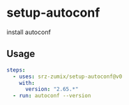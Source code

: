 # setup-autoconf

install autoconf

## Usage

```yaml
steps:
  - uses: srz-zumix/setup-autoconf@v0
    with:
      version: "2.65.*"
  - run: autoconf --version
```

